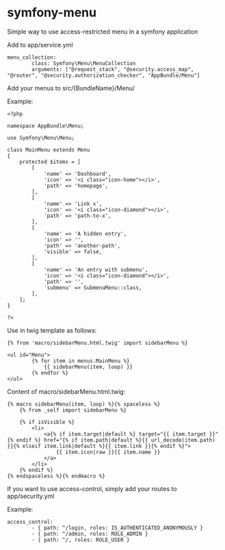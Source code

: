# symfony-menu
Simple way to use access-restricted menu in a symfony application

Add to app/service.yml

	menu_collection:
        	class: Symfony\Menu\MenuCollection
        	arguments: ["@request_stack", "@security.access_map", "@router", "@security.authorization_checker", "AppBundle/Menu"]


Add your menus to src/{BundleName}/Menu/

Example:

    <?php

    namespace AppBundle\Menu;

    use Symfony\Menu\Menu;

    class MainMenu extends Menu
    {
        protected $items = [
            [
                'name' => 'Dashboard',
                'icon' => '<i class="icon-home"></i>',
                'path' => 'homepage',
            ],
            [
                'name' => 'Link x',
                'icon' => '<i class="icon-diamond"></i>',
                'path' => 'path-to-x',
            ],
            [
                'name' => 'A hidden entry',
                'icon' => '',
                'path' => 'another-path',
                'visible' => false,
            ],
            [
                'name' => 'An entry with submenu',
                'icon' => '<i class="icon-diamond"></i>',
                'path' => '',
                'submenu' => SubmenuMenu::class,
            ],
        ];
    }

    ?>


Use in twig template as follows:

	{% from 'macro/sidebarMenu.html.twig' import sidebarMenu %}
	
	<ul id="Menu">
    		{% for item in menus.MainMenu %}
        		{{ sidebarMenu(item, loop) }}
    		{% endfor %}
	</ul>


Content of macro/sidebarMenu.html.twig:

    {% macro sidebarMenu(item, loop) %}{% spaceless %}
        {% from _self import sidebarMenu %}

        {% if isVisible %}
            <li>
                <a{% if item.target|default %} target="{{ item.target }}"{% endif %} href="{% if item.path|default %}{{ url_decode(item.path) }}{% elseif item.link|default %}{{ item.link }}{% endif %}">
                    {{ item.icon|raw }}{{ item.name }}
                </a>
            </li>
        {% endif %}
    {% endspaceless %}{% endmacro %}


If you want to use access-control, simply add your routes to app/security.yml

Example:

	access_control:
        	- { path: ^/login, roles: IS_AUTHENTICATED_ANONYMOUSLY }
        	- { path: ^/admin, roles: ROLE_ADMIN }
        	- { path: ^/, roles: ROLE_USER }

